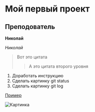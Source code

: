 # Мой первый проект


## Преподователь 

**Николай**

*Николай*

> Вот это цитата
>> А это цитата второго уровня

1. Доработать инструкцию
2. Сделать картинку git status
3. Сделать картинку git log

[Пример](https://gist.github.com/Jekins/2bf2d0638163f1294637#Parag)

![Картинка](C:\Users\dirbulatov\Desktop\homework\images.jpg)

















